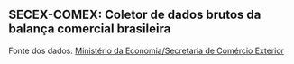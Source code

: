 ## SECEX-COMEX: Coletor de dados brutos da balança comercial brasileira

Fonte dos dados: [Ministério da Economia/Secretaria de Comércio Exterior](https://www.gov.br/produtividade-e-comercio-exterior/pt-br/assuntos/comercio-exterior/estatisticas/base-de-dados-bruta)
